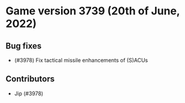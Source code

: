 # Game version 3739 (20th of June, 2022)

## Bug fixes

- (#3978) Fix tactical missile enhancements of (S)ACUs

## Contributors

- Jip (#3978)
